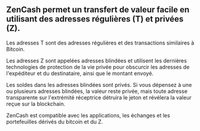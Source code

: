 ## ZenCash permet un transfert de valeur facile en utilisant des adresses régulières (T) et privées (Z).
Les adresses T sont des adresses régulières et des transactions similaires à Bitcoin.

Les adresses Z sont appelées adresses blindées et utilisent les dernières technologies de protection de la vie privée pour obscurcir les adresses de l'expéditeur et du destinataire, ainsi que le montant envoyé.

Les soldes dans les adresses blindées sont privés. Si vous dépensez à une ou plusieurs adresses blindées, la valeur reste privée, mais toute adresse transparente sur l'extrémité réceptrice détruira le jeton et révélera la valeur reçue sur la blockchain.

ZenCash est compatible avec les applications, les échanges et les portefeuilles dérivés du bitcoin et du Z.
